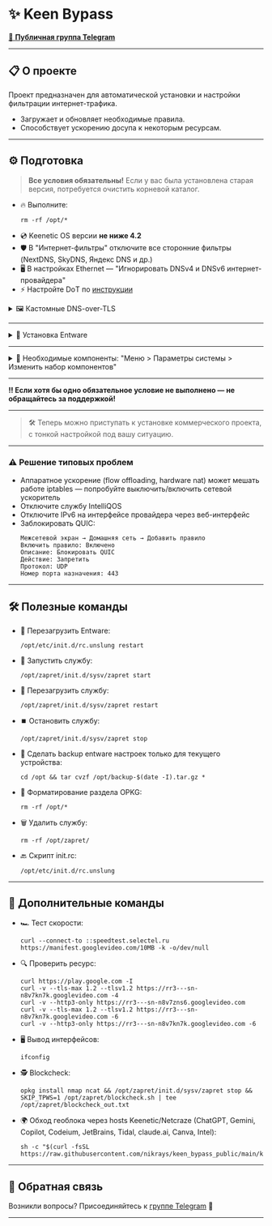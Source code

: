 # ✨ Keen Bypass

[📢 **Публичная группа Telegram**](https://t.me/keenetic_boost)  

---

## 📋 О проекте

Проект предназначен для автоматической установки и настройки фильтрации интернет-трафика.
- Загружает и обновляет необходимые правила.
- Способствует ускорению досупа к некоторым ресурсам.

---

## ⚙️ Подготовка

> **Все условия обязательны!**
> Если у вас была установлена старая версия, потребуется очистить корневой каталог.

- 🔥 Выполните:
  ```shell
  rm -rf /opt/*
  ```
- 💿 Keenetic OS версии **не ниже 4.2**
- 🛡️ В "Интернет-фильтры" отключите все сторонние фильтры (NextDNS, SkyDNS, Яндекс DNS и др.)
- 🖥️ В настройках Ethernet — "Игнорировать DNSv4 и DNSv6 интернет-провайдера"
- ⚡ Настройте DоT по [инструкции](https://help.keenetic.com/hc/ru/articles/360021214160)

<details>
  <summary>🖼️ Кастомные DNS-over-TLS</summary>

- **DoT1:**
  Сервер: `tuu01.dnscry.pt`  
  TLS-имя: `tuu01.dnscry.pt`

- **DoT1(Альтернатива1):**
  Сервер: `hel01.dnscry.pt`  
  TLS-имя: `hel01.dnscry.pt`

- **DoT1(Альтернатива2):**
  Сервер: `gru01.dnscry.pt`  
  TLS-имя: `gru01.dnscry.pt`

- **DoT2:**
  Сервер: `77.88.8.8`  
  TLS-имя: `common.dot.dns.yandex.net`

</details>

---

<details>
  <summary>📝 Установка Entware</summary>

1. Предварительно отформатируйте флешку в ext4 с названием раздела `opkg`
2. Подключите к роутеру, зайдите в CLI через [192.168.1.1/a](http://192.168.1.1/a)
3. Вставьте команду для отключения OPKG:

   ```
   opkg no disk
   ```

4. Вставьте команду (выберите архитектуру):

   **Mipsel:**
   ```
   opkg disk opkg:/ https://bin.entware.net/mipselsf-k3.4/installer/mipsel-installer.tar.gz
   ```
   **Arch64:**
   ```
   opkg disk opkg:/ https://bin.entware.net/aarch64-k3.10/installer/aarch64-installer.tar.gz
   ```
   _(название раздела можно уточнить в web-интерфейсе накопителя)_

5. Следите за логом в разделе диагностики

- [Официальная инструкция](https://help.keenetic.com/hc/ru/articles/360021214160)
</details>

---

<details>
  <summary>📸 Необходимые компоненты: "Меню > Параметры системы > Изменить набор компонентов"</summary>

- **Базовые компоненты:** Сервер SSH
- **Сетевые функции:** SSTP VPN-сервер, IPv6, WireGuard VPN
- **Пакеты OPKG:** Поддержка открытых пакетов, Модули ядра Netfilter

_Сохраните изменения — устройство перезагрузится_
</details>

---

**‼️ Если хотя бы одно обязательное условие не выполнено — не обращайтесь за поддержкой!**

---

> 🛠️ Теперь можно приступать к установке коммерческого проекта, с тонкой настройкой под вашу ситуацию.

---

### ⚠️ Решение типовых проблем

- Аппаратное ускорение (flow offloading, hardware nat) может мешать работе iptables — попробуйте выключить/включить сетевой ускоритель
- Отключите службу IntelliQOS
- Отключите IPv6 на интерфейсе провайдера через веб-интерфейс
- Заблокировать QUIC:
  ```
  Межсетевой экран → Домашняя сеть → Добавить правило
  Включить правило: Включено
  Описание: Блокировать QUIC
  Действие: Запретить
  Протокол: UDP
  Номер порта назначения: 443
  ```

---

## 🛠️ Полезные команды

- 🔄 Перезагрузить Entware:
  ```shell
  /opt/etc/init.d/rc.unslung restart
  ```
- 🚦 Запустить службу:
  ```shell
  /opt/zapret/init.d/sysv/zapret start
  ```
- 🔁 Перезагрузить службу:
  ```shell
  /opt/zapret/init.d/sysv/zapret restart
  ```
- ⏹️ Остановить службу:
  ```shell
  /opt/zapret/init.d/sysv/zapret stop
  ```
- 💾 Сделать backup entware настроек только для текущего устройства:
  ```shell
  cd /opt && tar cvzf /opt/backup-$(date -I).tar.gz *
  ```
- 🧹 Форматирование раздела OPKG:
  ```shell
  rm -rf /opt/*
  ```
- 🗑️ Удалить службу:
  ```shell
  rm -rf /opt/zapret/
  ```
- 🔙 Скрипт init.rc:
  ```shell
  /opt/etc/init.d/rc.unslung
  ```

---

## 🚀 Дополнительные команды

- 🏎️ Тест скорости:
  ```shell
  curl --connect-to ::speedtest.selectel.ru https://manifest.googlevideo.com/10MB -k -o/dev/null
  ```
- 🔍 Проверить ресурс:
  ```shell
  curl https://play.google.com -I
  curl -v --tls-max 1.2 --tlsv1.2 https://rr3---sn-n8v7kn7k.googlevideo.com -4
  curl -v --http3-only https://rr3---sn-n8v7zns6.googlevideo.com
  curl -v --tls-max 1.2 --tlsv1.2 https://rr3---sn-n8v7kn7k.googlevideo.com -6
  curl -v --http3-only https://rr3---sn-n8v7kn7k.googlevideo.com -6
  ```
- 🖥️ Вывод интерфейсов:
  ```shell
  ifconfig
  ```
- 🕵️ Blockcheck:
  ```shell
  opkg install nmap ncat && /opt/zapret/init.d/sysv/zapret stop && SKIP_TPWS=1 /opt/zapret/blockcheck.sh | tee /opt/zapret/blockcheck_out.txt
  ```
- 🌍 Обход геоблока через hosts Keenetic/Netcraze (ChatGPT, Gemini, Copilot, Codeium, JetBrains, Tidal, claude.ai, Canva, Intel):
  ```shell
  sh -c "$(curl -fsSL https://raw.githubusercontent.com/nikrays/keen_bypass_public/main/keen_bypass_geo.sh)"
  ```

---

## 💬 Обратная связь

Возникли вопросы? Присоединяйтесь к [группе Telegram](https://t.me/keenetic_boost) 🚀

---
